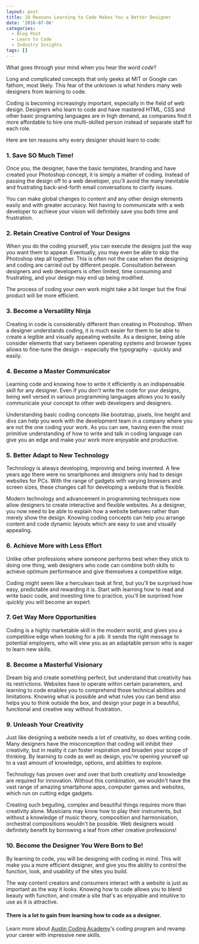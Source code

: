 ```yaml
---
layout: post
title: 10 Reasons Learning to Code Makes You a Better Designer
date: '2016-07-06'
categories:
  - Blog Post
  - Learn to Code
  - Industry Insights
tags: []
---
```


What goes through your mind when you hear the word _code_?

Long and complicated concepts that only geeks at MIT or Google can fathom, most likely. This fear of the unknown is what hinders many web designers from learning to code.

Coding is becoming increasingly important, especially in the field of web design. Designers who learn to code and have mastered HTML, CSS and other basic programing languages are in high demand, as companies find it more affordable to hire one multi-skilled person instead of separate staff for each role.



Here are ten reasons why every designer should learn to code:

### **1. Save SO Much Time!**






Once you, the designer, have the basic templates, branding and have created your Photoshop concept, it is simply a matter of coding. Instead of passing the design off to a web developer, you'll avoid the many inevitable and frustrating back-and-forth email conversations to clarify issues.



You can make global changes to content and any other design elements easily and with greater accuracy. Not having to communicate with a web developer to achieve your vision will definitely save you both time and frustration.

### **2. Retain Creative Control of Your Designs**



When you do the coding yourself, you can execute the designs just the way you want them to appear. Eventually, you may even be able to skip the Photoshop step all together. This is often not the case when the designing and coding are carried out by different people. Consultation between designers and web developers is often limited, time consuming and frustrating, and your design may end up being modified.



The process of coding your own work might take a bit longer but the final product will be more efficient.

### **3. Become a Versatility Ninja**






Creating in code is considerably different than creating in Photoshop. When a designer understands coding, it is much easier for them to be able to create a legible and visually appealing website. As a designer, being able consider elements that vary between operating systems and browser types allows to fine-tune the design - especially the typography - quickly and easily.



### **4.  Become a Master Communicator**






Learning code and knowing how to write it efficiently is an indispensable skill for any designer. Even if you don't write the code for your designs, being well versed in various programming languages allows you to easily communicate your concept to other web developers and designers.



Understanding basic coding concepts like bootstrap, pixels, line height and divs can help you work with the development team in a company where you are not the one coding your work. As you can see, having even the most primitive understanding of how to write and talk in coding language can give you an edge and make your work more enjoyable and productive.

### **5.  Better Adapt to New Technology**






Technology is always developing, improving and being invented. A few years ago there were no smartphones and designers only had to design websites for PCs. With the range of gadgets with varying browsers and screen sizes, these changes call for developing a website that is flexible.



Modern technology and advancement in programming techniques now allow designers to create interactive and flexible websites. As a designer, you now need to be able to explain how a website behaves rather than merely show the design. Knowing coding concepts can help you arrange content and code dynamic layouts which are easy to use and visually appealing.

### **6.  Achieve More with Less Effort**






Unlike other professions where someone performs best when they stick to doing one thing, web designers who code can combine both skills to achieve optimum performance and give themselves a competitive edge.



Coding might seem like a herculean task at first, but you'll be surprised how easy, predictable and rewarding it is. Start with learning how to read and write basic code, and investing time to practice, you'll be surprised how quickly you will become an expert.

### **7. Get Way More Opportunities**






Coding is a highly marketable skill in the modern world, and gives you a competitive edge when looking for a job. It sends the right message to potential employers, who will view you as an adaptable person who is eager to learn new skills.



### **8.  Become a Masterful Visionary**






Dream big and create something perfect, but understand that creativity has its restrictions. Websites have to operate within certain parameters, and learning to code enables you to comprehend those technical abilities and limitations. Knowing what is possible and what rules you can bend also helps you to think outside the box, and design your page in a beautiful, functional and creative way without frustration.



### **9.  Unleash Your Creativity**






Just like designing a website needs a lot of creativity, so does writing code. Many designers have the misconception that coding will inhibit their creativity, but in reality it can foster inspiration and broaden your scope of thinking. By learning to code as well as design, you're opening yourself up to a vast amount of knowledge, options, and abilities to explore.



Technology has proven over and over that both creativity _and_ knowledge are required for innovation. Without this combination, we wouldn't have the vast range of amazing smartphone apps, computer games and websites, which run on cutting edge gadgets.

Creating such beguiling, complex and beautiful things requires more than creativity alone. Musicians may know how to play their instruments, but without a knowledge of music theory, composition and harmonisation, orchestral compositions wouldn't be possible. Web designers would definitely benefit by borrowing a leaf from other creative professions!

### **10.  Become the Designer You Were Born to Be!**






By learning to code, you will be designing with coding in mind. This will make you a more efficient designer, and give you the ability to control the function, look, and usability of the sites you build.



The way content creators and consumers interact with a website is just as important as the way it looks. Knowing how to code allows you to blend beauty with function, and create a site that's as enjoyable and intuitive to use as it is attractive.

#### **There is a lot to gain from learning how to code as a designer.**



Learn more about [Austin Coding Academy](//www.austincodingacademy.com/)'s coding program and revamp your career with impressive new skills.
